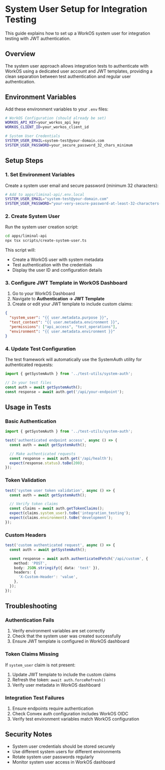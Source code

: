 # System User Setup for Integration Testing

This guide explains how to set up a WorkOS system user for integration testing with JWT authentication.

## Overview

The system user approach allows integration tests to authenticate with WorkOS using a dedicated user account and JWT templates, providing a clean separation between test authentication and regular user authentication.

## Environment Variables

Add these environment variables to your `.env` files:

```bash
# WorkOS Configuration (should already be set)
WORKOS_API_KEY=your_workos_api_key
WORKOS_CLIENT_ID=your_workos_client_id

# System User Credentials
SYSTEM_USER_EMAIL=system-test@your-domain.com
SYSTEM_USER_PASSWORD=your_secure_password_32_chars_minimum
```

## Setup Steps

### 1. Set Environment Variables

Create a system user email and secure password (minimum 32 characters):

```bash
# Add to apps/liminal-api/.env.local
SYSTEM_USER_EMAIL="system-test@your-domain.com"
SYSTEM_USER_PASSWORD="your-very-secure-password-at-least-32-characters-long"
```

### 2. Create System User

Run the system user creation script:

```bash
cd apps/liminal-api
npx tsx scripts/create-system-user.ts
```

This script will:

- Create a WorkOS user with system metadata
- Test authentication with the credentials
- Display the user ID and configuration details

### 3. Configure JWT Template in WorkOS Dashboard

1. Go to your WorkOS Dashboard
2. Navigate to **Authentication → JWT Template**
3. Create or edit your JWT template to include custom claims:

```json
{
  "system_user": "{{ user.metadata.purpose }}",
  "test_context": "{{ user.metadata.environment }}",
  "permissions": ["api_access", "test_operations"],
  "environment": "{{ user.metadata.environment }}"
}
```

### 4. Update Test Configuration

The test framework will automatically use the SystemAuth utility for authenticated requests:

```typescript
import { getSystemAuth } from '../test-utils/system-auth';

// In your test files
const auth = await getSystemAuth();
const response = await auth.get('/api/your-endpoint');
```

## Usage in Tests

### Basic Authentication

```typescript
import { getSystemAuth } from '../test-utils/system-auth';

test('authenticated endpoint access', async () => {
  const auth = await getSystemAuth();

  // Make authenticated requests
  const response = await auth.get('/api/health');
  expect(response.status).toBe(200);
});
```

### Token Validation

```typescript
test('system user token validation', async () => {
  const auth = await getSystemAuth();

  // Verify token claims
  const claims = await auth.getTokenClaims();
  expect(claims.system_user).toBe('integration_testing');
  expect(claims.environment).toBe('development');
});
```

### Custom Headers

```typescript
test('custom authenticated request', async () => {
  const auth = await getSystemAuth();

  const response = await auth.authenticatedFetch('/api/custom', {
    method: 'POST',
    body: JSON.stringify({ data: 'test' }),
    headers: {
      'X-Custom-Header': 'value',
    },
  });
});
```

## Troubleshooting

### Authentication Fails

1. Verify environment variables are set correctly
2. Check that the system user was created successfully
3. Ensure JWT template is configured in WorkOS dashboard

### Token Claims Missing

If `system_user` claim is not present:

1. Update JWT template to include the custom claims
2. Refresh the token: `await auth.forceRefresh()`
3. Verify user metadata in WorkOS dashboard

### Integration Test Failures

1. Ensure endpoints require authentication
2. Check Convex auth configuration includes WorkOS OIDC
3. Verify test environment variables match WorkOS configuration

## Security Notes

- System user credentials should be stored securely
- Use different system users for different environments
- Rotate system user passwords regularly
- Monitor system user access in WorkOS dashboard
